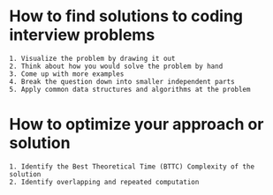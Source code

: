 # How to find solutions to coding interview problems
	
	
	
	1. Visualize the problem by drawing it out
	2. Think about how you would solve the problem by hand
	3. Come up with more examples
	4. Break the question down into smaller independent parts
	5. Apply common data structures and algorithms at the problem 
	
	
# How to optimize your approach or solution 
	
 
	1. Identify the Best Theoretical Time (BTTC) Complexity of the solution
	2. Identify overlapping and repeated computation
